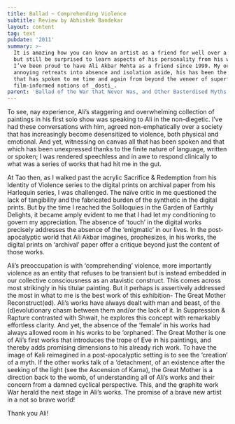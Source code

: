 ```yaml
---
title: Ballad ~ Comprehending Violence
subtitle: Review by Abhishek Bandekar
layout: content
tag: text
pubdate: '2011'
summary: >-
  It is amazing how you can know an artist as a friend for well over a decade,
  but still be surprised to learn aspects of his personality from his works.
  I’ve been proud to have Ali Akbar Mehta as a friend since 1999. My occasional
  annoying retreats into absence and isolation aside, his has been the voice
  that has spoken to me time and again from beyond the veneer of superficial
  film-informed notions of _dosti_.
parent: 'Ballad of the War that Never Was, and Other Basterdised Myths'
---
```

To see, nay experience, Ali’s staggering and overwhelming collection of paintings in his first solo show was speaking to Ali in the non-diegetic. I’ve had these conversations with him, agreed non-emphatically over a society that has increasingly become desensitized to violence, both physical and emotional. And yet, witnessing on canvas all that has been spoken and that which has been unexpressed thanks to the finite nature of language, written or spoken; I was rendered speechless and in awe to respond clinically to what was a series of works that had hit me in the gut.

At Tao then, as I walked past the acrylic Sacrifice & Redemption from his Identity of Violence series to the digital prints on archival paper from his Harlequin series, I was challenged. The naïve critic in me questioned the lack of tangibility and the fabricated burden of the synthetic in the digital prints. But by the time I reached the Soliloquies in the Garden of Earthly Delights, it became amply evident to me that I had let my conditioning to govern my appreciation. The absence of ‘touch’ in the digital works precisely addresses the absence of the ‘enigmatic’ in our lives. In the post-apocalyptic world that Ali Akbar imagines, prophesizes, in his works, the digital prints on ‘archival’ paper offer a critique beyond just the content of those works.

Ali’s preoccupation is with ‘comprehending’ violence, more importantly violence as an entity that refuses to be transient but is instead embedded in our collective consciousness as an atavistic construct. This comes across most strikingly in his titular painting. But it perhaps is assertively addressed the most in what to me is the best work of this exhibition- The Great Mother Reconstruct(ed). Ali’s works have always dealt with man and beast, of the (d)evolutionary chasm between them and/or the lack of it. In Suppression & Rapture contrasted with Shwait, he explores this concept with remarkably effortless clarity. And yet, the absence of the ‘female’ in his works had always allowed room in his works to be ‘orphaned’. The Great Mother is one of Ali’s first works that introduces the trope of Eve in his paintings, and thereby adds promising dimensions to his already rich work. To have the image of Kali reimagined in a post-apocalyptic setting is to see the ‘creation’ of a myth. If the other works talk of a ‘detachment, of an existence after the seeking of the light (see the Ascension of Karna), the Great Mother is a direction back to the womb, of understanding all of Ali’s works and their concern from a damned cyclical perspective. This, and the graphite work War herald the next stage in Ali’s works. The promise of a brave new artist in a not so brave world!

Thank you Ali!
